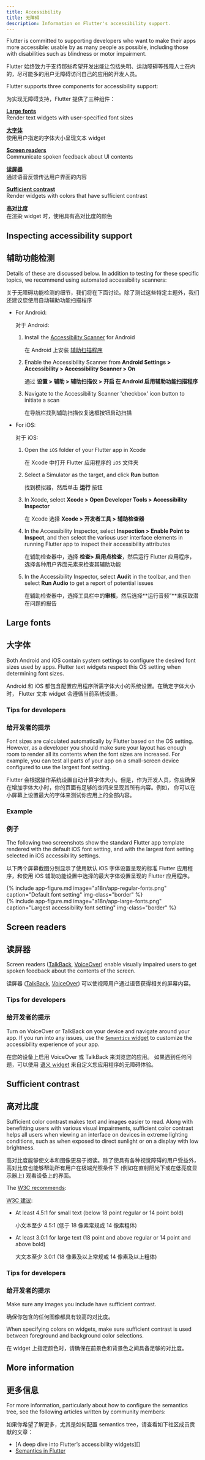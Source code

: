 ```yaml
---
title: Accessibility
title: 无障碍
description: Information on Flutter's accessibility support.
---
```


Flutter is committed to supporting developers who want to make
their apps more accessible: usable by as many people as possible,
including those with disabilities such as blindness or motor impairment.

Flutter 始终致力于支持那些希望开发出能让包括失明、运动障碍等残障人士在内的，尽可能多的用户无障碍访问自己的应用的开发人员。

Flutter supports three components for accessibility support:

为实现无障碍支持，Flutter 提供了三种组件：

**[Large fonts](#large-fonts)**
<br> Render text widgets with user-specified font sizes

**[大字体](#large-fonts)**
<br> 使用用户指定的字体大小呈现文本 widget

**[Screen readers](#screen-readers)**
<br> Communicate spoken feedback about UI contents

**[读屏器](#screen-readers)**
<br> 通过语音反馈传达用户界面的内容

**[Sufficient contrast](#sufficient-contrast)**
<br> Render widgets with colors that have sufficient contrast

**[高对比度](#sufficient-contrast)**
<br> 在渲染 widget 时，使用具有高对比度的颜色

## Inspecting accessibility support

## 辅助功能检测

Details of these are discussed below.
In addition to testing for these specific topics,
we recommend using automated accessibility scanners:

关于无障碍功能检测的细节，我们将在下面讨论。除了测试这些特定主题外，我们还建议您使用自动辅助功能扫描程序

  * For Android:

    对于 Android:

    1. Install the [Accessibility Scanner][] for Android

       在 Android 上安装 [辅助扫描程序][]

    1. Enable the Accessibility Scanner from
       **Android Settings > Accessibility >
       Accessibility Scanner > On**

       通过 **设置 > 辅助 > 辅助扫描仪 > 开启 在 Android 启用辅助功能扫描程序**

    1. Navigate to the Accessibility Scanner 'checkbox'
       icon button to initiate a scan

       在导航栏找到辅助扫描仪复选框按钮启动扫描

  * For iOS:

    对于 iOS:

    1. Open the `iOS` folder of your Flutter app in Xcode

       在 Xcode 中打开 Flutter 应用程序的 `iOS` 文件夹

    1. Select a Simulator as the target, and click **Run** button

       找到模拟器，然后单击 **运行** 按钮

    1. In Xcode, select
       **Xcode > Open Developer Tools > Accessibility Inspector**

       在  Xcode 选择 **Xcode > 开发者工具 > 辅助检查器**

    1. In the Accessibility Inspector,
       select **Inspection > Enable Point to Inspect**,
       and then select the various user interface elements in running
       Flutter app to inspect their accessibility attributes

       在辅助检查器中，选择 **检查> 启用点检查**，然后运行 Flutter 应用程序，选择各种用户界面元素来检查其辅助功能

    1. In the Accessibility Inspector,
       select **Audit** in the toolbar, and then
       select **Run Audio** to get a report of potential issues

       在辅助检查器中，选择工具栏中的**审核**，然后选择**运行音频”**来获取潜在问题的报告

## Large fonts

## 大字体

Both Android and iOS contain system settings to configure the desired font
sizes used by apps. Flutter text widgets respect this OS setting when
determining font sizes.

Android 和 iOS 都包含配置应用程序所需字体大小的系统设置。在确定字体大小时， Flutter 文本 widget 会遵循当前系统设置。

### Tips for developers

### 给开发者的提示

Font sizes are calculated automatically by Flutter based on the OS setting.
However, as a developer you should make sure your layout has enough room to
render all its contents when the font sizes are increased.
For example, you can test all parts of your app on a small-screen
device configured to use the largest font setting.

Flutter 会根据操作系统设置自动计算字体大小。但是，作为开发人员，你应确保在增加字体大小时，你的页面有足够的空间来呈现其所有内容。例如，
你可以在小屏幕上设置最大的字体来测试你应用上的全部内容。

### Example

### 例子

The following two screenshots show the standard Flutter app
template rendered with the default iOS font setting,
and with the largest font setting selected in iOS accessibility settings.

以下两个屏幕截图分别显示了使用默认 iOS 字体设置呈现的标准
Flutter 应用程序，和使用 iOS 辅助功能设置中选择的最大字体设置呈现的 Flutter 应用程序。

<div class="row">
  <div class="col-md-6">
    {% include app-figure.md image="a18n/app-regular-fonts.png" caption="Default font setting" img-class="border" %}
  </div>
  <div class="col-md-6">
    {% include app-figure.md image="a18n/app-large-fonts.png" caption="Largest accessibility font setting" img-class="border" %}
  </div>
</div>

## Screen readers

## 读屏器

Screen readers ([TalkBack][], [VoiceOver][]) enable visually
impaired users to get spoken feedback about the contents of the screen.

读屏器 ([TalkBack][], [VoiceOver][]) 可以使视障用户通过语音获得相关的屏幕内容。

### Tips for developers

### 给开发者的提示

Turn on VoiceOver or TalkBack on your device and navigate around your app. If
you run into any issues, use the [`Semantics` widget][] to customize the
accessibility experience of your app.

在您的设备上启用 VoiceOver 或 TalkBack 来浏览您的应用。
如果遇到任何问题，可以使用 [语义 widget][Semantics widget] 来自定义您应用程序的无障碍体验。

## Sufficient contrast

## 高对比度

Sufficient color contrast makes text and images easier to read.
Along with benefitting users with various visual impairments,
sufficient color contrast helps all users when viewing an interface
on devices in extreme lighting conditions,
such as when exposed to direct sunlight or on a display with low
brightness.

高对比度能够使文本和图像更易于阅读。除了使具有各种视觉障碍的用户受益外，
高对比度也能够帮助所有用户在极端光照条件下 (例如在直射阳光下或在低亮度显示器上) 观看设备上的界面。

The [W3C recommends][]: 

[W3C 建议][W3C recommends]:

* At least 4.5:1 for small text (below 18 point regular or 14 point bold)

  小文本至少 4.5:1 (低于 18 像素常规或 14 像素粗体) 
  
* At least 3.0:1 for large text (18 point and above regular or 14 point and
  above bold)

  大文本至少 3.0:1 (18 像素及以上常规或 14 像素及以上粗体) 

### Tips for developers

### 给开发者的提示

Make sure any images you include have sufficient contrast.

确保你包含的任何图像都具有较高的对比度。

When specifying colors on widgets,
make sure sufficient contrast is used between
foreground and background color selections.

在 widget 上指定颜色时，请确保在前景色和背景色之间具备足够的对比度。

## More information

## 更多信息

For more information, particularly about how to configure
the semantics tree,
see the following articles written by community members:

如果你希望了解更多，尤其是如何配置 semantics tree，请查看如下社区成员贡献的文章：

* [A deep dive into Flutter’s accessibility widgets][]
* [Semantics in Flutter][]


[辅助扫描程序]: https://play.google.com/store/apps/details?id=com.google.android.apps.accessibility.auditor&hl=en
[Semantics widget]: {{site.api}}/flutter/widgets/Semantics-class.html

[A deep dive into Flutter's accessibility widgets]: {{site.medium}}/flutter-community/a-deep-dive-into-flutters-accessibility-widgets-eb0ef9455bc
[Accessibility Scanner]: https://play.google.com/store/apps/details?id=com.google.android.apps.accessibility.auditor&hl=en
[Semantics in Flutter]: https://www.didierboelens.com/2018/07/semantics/
[`Semantics` widget]: {{site.api}}/flutter/widgets/Semantics-class.html
[TalkBack]: https://support.google.com/accessibility/android/answer/6283677?hl=en
[W3C recommends]: https://www.w3.org/TR/UNDERSTANDING-WCAG20/visual-audio-contrast-contrast.html
[VoiceOver]: https://www.apple.com/lae/accessibility/iphone/vision/
